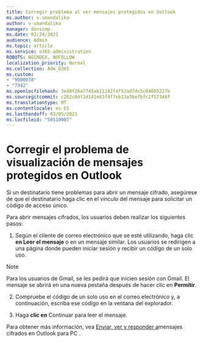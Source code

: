 ```yaml
---
title: Corregir problema al ver mensajes protegidos en Outlook
ms.author: v-smandalika
author: v-smandalika
manager: dansimp
ms.date: 02/24/2021
audience: Admin
ms.topic: article
ms.service: o365-administration
ROBOTS: NOINDEX, NOFOLLOW
localization_priority: Normal
ms.collection: Adm_O365
ms.custom:
- "9000078"
- "7342"
ms.openlocfilehash: 3ed8f26a7745ab11282f4f52ad7dc5c84885227b
ms.sourcegitcommit: c202c0df2d141e63f4f7eb13a56efbfc2f57348f
ms.translationtype: MT
ms.contentlocale: es-ES
ms.lasthandoff: 03/05/2021
ms.locfileid: "50510007"
---
```

# <a name="fix-problem-of-viewing-protected-message-in-outlook"></a>Corregir el problema de visualización de mensajes protegidos en Outlook

Si un destinatario tiene problemas para abrir un mensaje cifrado, asegúrese de que el destinatario haga clic en el vínculo del mensaje para solicitar un código de acceso único.

Para abrir mensajes cifrados, los usuarios deben realizar los siguientes pasos:

1. Según el cliente de correo electrónico que se esté utilizando, haga clic **en Leer el mensaje** o en un mensaje similar. Los usuarios se redirigen a una página donde pueden iniciar sesión y recibir un código de un solo uso.

> [!NOTE]
> Para los usuarios de Gmail, se les pedirá que inicien sesión con Gmail. El mensaje se abrirá en una nueva pestaña después de hacer clic en **Permitir**.

2. Compruebe el código de un solo uso en el correo electrónico y, a continuación, escriba ese código en la ventana del explorador.

3. Haga **clic en** Continuar para leer el mensaje.

Para obtener más información, vea [Enviar, ver y responder a](https://support.microsoft.com/topic/send-view-and-reply-to-encrypted-messages-in-outlook-for-pc-eaa43495-9bbb-4fca-922a-df90dee51980)mensajes cifrados en Outlook para PC .


